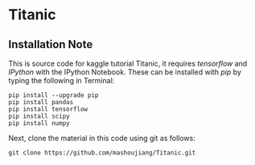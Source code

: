 # Titanic

## Installation Note
This is source code for kaggle tutorial Titanic, it requires *tensorflow* and *IPython* with the IPython Notebook. These can be installed with *pip* by typing the following in Terminal:

    pip install --upgrade pip
    pip install pandas
    pip install tensorflow
    pip install scipy
    pip install numpy

Next, clone the material in this code using git as follows:

    git clone https://github.com/mashoujiang/Titanic.git


